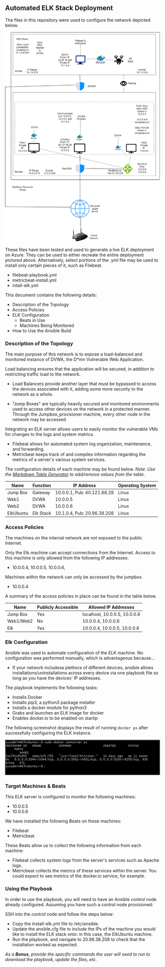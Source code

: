 ## Automated ELK Stack Deployment

The files in this repository were used to configure the network depicted below.

![TODO: Update the path with the name of your diagram](Images/ElkDiagram.png)

These files have been tested and used to generate a live ELK deployment on Azure. They can be used to either recreate the entire deployment pictured above. Alternatively, select portions of the .yml file may be used to install only certain pieces of it, such as Filebeat.
  
  - filebeat-playbook.yml
  - metricbeat-install.yml
  - intall-elk.yml

This document contains the following details:
- Description of the Topology
- Access Policies
- ELK Configuration
  - Beats in Use
  - Machines Being Monitored
- How to Use the Ansible Build


### Description of the Topology

The main purpose of this network is to expose a load-balanced and monitored instance of DVWA, the D*mn Vulnerable Web Application.

Load balancing ensures that the application will be secured, in addition to restricting traffic load to the network.
- Load Balancers provide another layer that must be bypassed to access the devices associated with it, adding some more security to the network as a whole.

- "Jump Boxes" are typically heavily secured and monitored environments used to access other devices on the network in a protected manner. Through the Jumpbox_provisioner machine, every other node in the network may be accessed.

Integrating an ELK server allows users to easily monitor the vulnerable VMs for changes to the logs and system metrics.
- Filebeat allows for automated system log organization, maintenance, and forwarding.
- Metricbeat keeps track of and compiles information regarding the metrics of a server's various system services.

The configuration details of each machine may be found below.
_Note: Use the [Markdown Table Generator](http://www.tablesgenerator.com/markdown_tables) to add/remove values from the table_.

| Name     | Function | IP Address | Operating System |
|----------|----------|------------|------------------|
| Jump Box | Gateway  | 10.0.0.1, Pub: 40.121.68.28   | Linux            |
| Web1     | DVWA     | 10.0.0.5   | Linux            |
| Web2     | DVWA     | 10.0.0.6   | Linux            |
| ElkUbuntu| Elk Stack| 10.1.0.4, Pub: 20.96.38.208   | Linux            |

### Access Policies

The machines on the internal network are not exposed to the public Internet. 

Only the Elk machine can accept connections from the Internet. Access to this machine is only allowed from the following IP addresses:
- 10.0.0.4, 10.0.0.5, 10.0.0.6,

Machines within the network can only be accessed by the jumpbox.
- 10.0.0.4

A summary of the access policies in place can be found in the table below.

| Name     | Publicly Accessible | Allowed IP Addresses |
|----------|---------------------|----------------------|
| Jump Box | Yes                 |localhost, 10.0.0.5, 10.0.0.6   |
| Web1/Web2| No                  | 10.0.0.4, 10.0.0.6   |
| Elk      | Yes                 | 10.0.0.4, 10.0.0.5, 10.0.0.6|

### Elk Configuration

Ansible was used to automate configuration of the ELK machine. No configuration was performed manually, which is advantageous because...
- If your network includesa plethora of different devices, ansible allows installations/uninstallations across every device via one playbook file so long as you have the devices' IP addresses.

The playbook implements the following tasks:
- Installs Docker
- Installs pip3, a python3 package installer
- Installs a docker module for python3
- Grabs and launches an ELK image for docker
- Enables docker.io to be enabled on startip

The following screenshot displays the result of running `docker ps` after successfully configuring the ELK instance.

![TODO: Update the path with the name of your screenshot of docker ps output](Images/dockerpsimage.png)

### Target Machines & Beats
This ELK server is configured to monitor the following machines:
- 10.0.0.5
- 10.0.0.6

We have installed the following Beats on these machines:
- Filebeat
- Metricbeat

These Beats allow us to collect the following information from each machine:
- Filebeat collects system logs from the server's services such as Apache logs.
- Metricbeat collects the metrics of these services within the server. You could expect to see metrics of the docker.io service, for example.

### Using the Playbook
In order to use the playbook, you will need to have an Ansible control node already configured. Assuming you have such a control node provisioned: 

SSH into the control node and follow the steps below:
- Copy the install-elk.yml file to /etc/ansible.
- Update the ansible.cfg file to include the IPs of the machine you would like to install the ELK stack onto: in this case, the ElkUbuntu machine.
- Run the playbook, and navigate to 20.96.38.208 to check that the installation worked as expected.



_As a **Bonus**, provide the specific commands the user will need to run to download the playbook, update the files, etc._